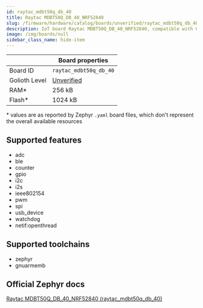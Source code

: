 ```yaml
---
id: raytac_mdbt50q_db_40
title: Raytac MDBT50Q_DB_40_NRF52840
slug: /firmware/hardware/catalog/boards/unverified/raytac_mdbt50q_db_40
description: IoT board Raytac MDBT50Q_DB_40_NRF52840, compatible with Golioth at unverified level.
image: /img/boards/null
sidebar_class_name: hide-item
---
```


[//]: # (This is an auto-generated file, do not edit! Changes to it will be lost upon re-generation)



|                | Board properties     |
| -------------  | -------------------- |
| Board ID       | `raytac_mdbt50q_db_40` |
| Golioth Level  | [Unverified](/firmware/hardware#unverified-boards) |
| RAM*           | 256 kB |
| Flash*         | 1024 kB |

\* values are as reported by Zephyr `.yaml` board files, which don't represent the overall available resources



## Supported features

* adc
* ble
* counter
* gpio
* i2c
* i2s
* ieee802154
* pwm
* spi
* usb_device
* watchdog
* netif:openthread

## Supported toolchains

* zephyr
* gnuarmemb

## Official Zephyr docs

[Raytac MDBT50Q_DB_40_NRF52840 (raytac_mdbt50q_db_40)](https://docs.zephyrproject.org/latest/boards/raytac/mdbt50q_db_40/doc/index.html)
